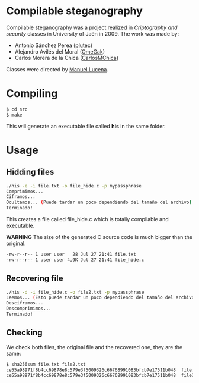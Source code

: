 # Compilable steganography

Compilable steganography was a project realized in *Criptography and security* classes in University of Jaén in 2009. The work was made by:
- Antonio Sánchez Perea ([plutec](https://github.com/plutec/)) 
- Alejandro Avilés del Moral ([OmeGak](https://github.com/OmeGak))
- Carlos Morera de la Chica ([CarlosMChica](https://github.com/CarlosMChica))

Classes were directed by [Manuel Lucena](http://wwwdi.ujaen.es/?q=english/mlucena).

# Compiling
```bash
$ cd src
$ make 
```
This will generate an executable file called **his** in the same folder.

# Usage
## Hidding files
```bash
./his -e -i file.txt -o file_hide.c -p mypassphrase
Comprimimos...
Ciframos...
Ocultamos... (Puede tardar un poco dependiendo del tamaño del archivo)
Terminado!
```
This creates a file called file_hide.c which is totally compilable and executable.

**WARNING**
The size of the generated C source code is much bigger than the original.
```bash
-rw-r--r-- 1 user user   28 Jul 27 21:41 file.txt
-rw-r--r-- 1 user user 4,9K Jul 27 21:41 file_hide.c
```

## Recovering file
```bash
./his -d -i file_hide.c -o file2.txt -p mypassphrase
Leemos... (Esto puede tardar un poco dependiendo del tamaño del archivo)
Desciframos...
Descomprimimos...
Terminado!
```

## Checking
We check both files, the original file and the recovered one, they are the same:
```bash
$ sha256sum file.txt file2.txt 
ce55a98971f8b4cc69878e8c579e3f5009326c66768991083bfcb7e17511b048  file.txt
ce55a98971f8b4cc69878e8c579e3f5009326c66768991083bfcb7e17511b048  file2.txt
```
